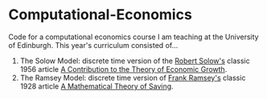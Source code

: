 Computational-Economics
=======================

Code for a computational economics course I am teaching at the University of 
Edinburgh.  This year's curriculum consisted of...

1. The Solow Model: discrete time version of the [Robert Solow's](http://en.wikipedia.org/wiki/Robert_Solow) 
classic 1956 article [A Contribution to the Theory of Economic Growth](http://faculty.lebow.drexel.edu/LainczC/cal38/Growth/Solow_1956.pdf).  
2. The Ramsey Model: discrete time version of [Frank Ramsey's](http://en.wikipedia.org/wiki/Frank_P._Ramsey) classic 1928 article
[A Mathematical Theory of Saving](folk.uio.no/gasheim/zRam1928.pdf).